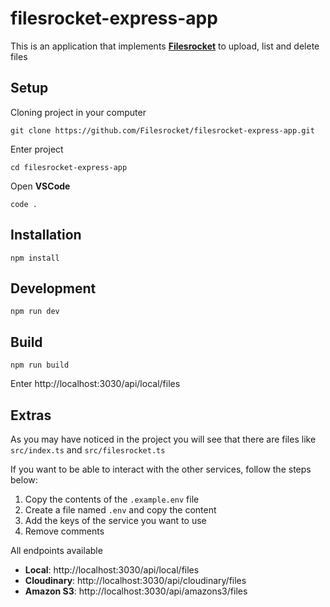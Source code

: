# filesrocket-express-app

This is an application that implements [**Filesrocket**](https://github.com/Filesrocket/filesrocket) to upload, list and delete files

## Setup

Cloning project in your computer

```
git clone https://github.com/Filesrocket/filesrocket-express-app.git
```

Enter project

```
cd filesrocket-express-app
```

Open **VSCode**

```
code .
```

## Installation

```
npm install
```

## Development

```
npm run dev
```

## Build

```
npm run build
```

Enter http://localhost:3030/api/local/files

## Extras

As you may have noticed in the project you will see that there are files like `src/index.ts` and `src/filesrocket.ts`

If you want to be able to interact with the other services, follow the steps below:

1. Copy the contents of the `.example.env` file
2. Create a file named `.env` and copy the content
3. Add the keys of the service you want to use
4. Remove comments

All endpoints available

- **Local**: http://localhost:3030/api/local/files
- **Cloudinary**: http://localhost:3030/api/cloudinary/files
- **Amazon S3**: http://localhost:3030/api/amazons3/files
